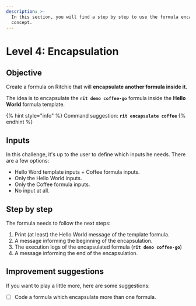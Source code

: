 ```yaml
---
description: >-
  In this section, you will find a step by step to use the formula encapsulation
  concept.
---
```


# Level 4: Encapsulation

## Objective

Create a formula on Ritchie that will **encapsulate another formula inside it.**  
  
The idea is to encapsulate the **`rit demo coffee-go`** formula inside the **Hello World** formula template.

{% hint style="info" %}
Command suggestion: **`rit encapsulate coffee`**
{% endhint %}

## Inputs

In this challenge, it's up to the user to define which inputs he needs. There are a few options:

* Hello Word template inputs + Coffee formula inputs.
* Only the Hello World inputs.
* Only the Coffee formula inputs.
* No input at all.

## Step by step

The formula needs to follow the next steps:

1. Print \(at least\) the Hello World message of the template formula. 
2. A message informing the beginning of the encapsulation. 
3. The execution logs of the encapsulated formula \(**`rit demo coffee-go`**\) 
4. A message informing the end of the encapsulation.

## Improvement suggestions

 If you want to play a little more, here are some suggestions:

* [ ] Code a formula which encapsulate more than one formula.

